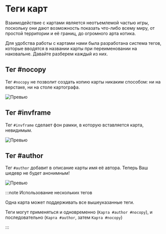 # Теги карт

Взаимодействие с картами является неотъемлемой частью игры, поскольку они дают возможность показать что-либо всему миру, от простой территории и её границ, до огромного арта котика.

Для удобства работы с картами нами была разработана система тегов, которые вводятся в названии карты при переименовании на наковальне. Давайте разберем каждый из них.

## Тег #nocopy

Тег `#nocopy` не позволит создать копию карты никаким способом: ни на верстаке, ни на столе картографа.

![Превью](/img/map-tags/nocopy-map-tag.gif)

## Тег #invframe

Тег `#invframe` сделает фон рамки, в которую вставляется карта, невидимым.

![Превью](/img/map-tags/invframe-map-tag.gif)

## Тег #author

Тег `#author` добавит в описание карты имя её автора. Теперь Ваш шедевр не будет анонимным!

![Превью](/img/map-tags/author-map-tag.gif)

:::note Использование нескольких тегов

Одна карта может поддерживать все вышеуказанные теги.

Теги могут применяться и одновременно (`Карта #author #nocopy`), и последовательно (`Карта #author`, затем `Карта #nocopy`)

:::
